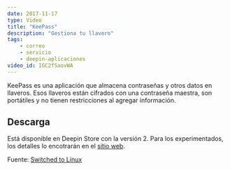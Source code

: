 ```yaml
---
date: 2017-11-17
type: Video
title: "KeePass"
description: "Gestiona tu llavero"
tags:
    - correo
    - servicio
    - deepin-aplicaciones
video_id: IGC2fSaovWA
---
```


KeePass es una aplicación que almacena contraseñas y otros datos en llaveros. Esos llaveros están cifrados con una contraseña maestra, son portátiles y no tienen restricciones al agregar información.

## Descarga

Está disponible en Deepin Store con la versión 2. Para los experimentados, los detalles lo encotrarán en el [sitio web](https://keepass.info/download.html).

Fuente: [Switched to Linux](https://www.youtube.com/channel/UCoryWpk4QVYKFCJul9KBdyw)
